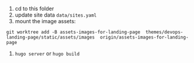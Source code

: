 1. cd to this folder
1. update site data `data/sites.yaml`
1. mount the image assets:
```
git worktree add -B assets-images-for-landing-page  themes/devops-landing-page/static/assets/images  origin/assets-images-for-landing-page
```
1. `hugo server` or `hugo build`

